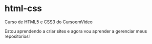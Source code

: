 # html-css
 Curso de HTML5 e CSS3 do CursoemVídeo

 Estou aprendendo a criar sites e agora vou aprender a gerenciar meus repositorios!
